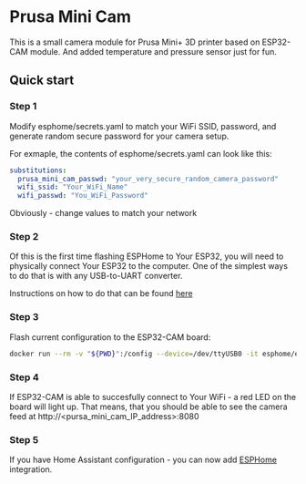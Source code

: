 # Prusa Mini Cam

This is a small camera module for Prusa Mini+ 3D printer based on ESP32-CAM module.
And added temperature and pressure sensor just for fun.

## Quick start

### Step 1

Modify esphome/secrets.yaml to match your WiFi SSID, password, and generate random secure password for your camera setup.

For exmaple, the contents of esphome/secrets.yaml can look like this:
```yaml
substitutions:
  prusa_mini_cam_passwd: "your_very_secure_random_camera_password"
  wifi_ssid: "Your_WiFi_Name"
  wifi_passwd: "You_WiFi_Password"
```

Obviously - change values to match your network

### Step 2

Of this is the first time flashing ESPHome to Your ESP32, you will need to physically connect Your ESP32 to the computer.
One of the simplest ways to do that is with any USB-to-UART converter.

Instructions on how to do that can be found [here](https://esphome.io/guides/physical_device_connection.html)

### Step 3

Flash current configuration to the ESP32-CAM board:
```sh
docker run --rm -v "${PWD}":/config --device=/dev/ttyUSB0 -it esphome/esphome run esphome/prusa_mini_cam.yaml
```

### Step 4


If ESP32-CAM is able to succesfully connect to Your WiFi - a red LED on the board will light up.
That means, that you should be able to see the camera feed at http://<pursa_mini_cam_IP_address>:8080

### Step 5

If you have Home Assistant configuration - you can now add [ESPHome](https://www.home-assistant.io/integrations/esphome/) integration.



